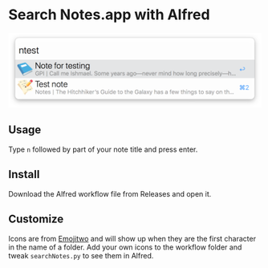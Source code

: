 # Search Notes.app with Alfred

![screenshot](./screenshots/alfred-search-notes-app.png)

## Usage

Type `n` followed by part of your note title and press enter.

## Install

Download the Alfred workflow file from Releases and open it.

## Customize

Icons are from [Emojitwo](https://emojitwo.github.io/) and will show up when they are the first character in the name of a folder. Add your own icons to the workflow folder and tweak `searchNotes.py` to see them in Alfred.

